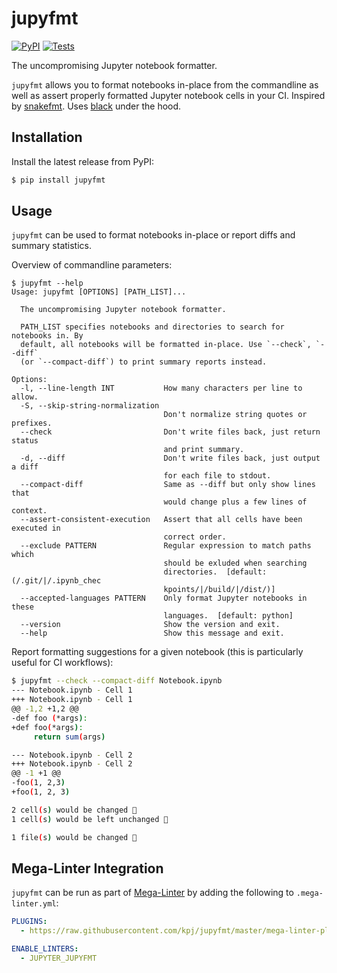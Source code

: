 # jupyfmt

[![PyPI](https://img.shields.io/pypi/v/jupyfmt.svg?style=flat)](https://pypi.python.org/pypi/jupyfmt)
[![Tests](https://github.com/kpj/jupyfmt/workflows/Tests/badge.svg)](https://github.com/kpj/jupyfmt/actions)

The uncompromising Jupyter notebook formatter.

`jupyfmt` allows you to format notebooks in-place from the commandline as well as assert properly formatted Jupyter notebook cells in your CI.
Inspired by [snakefmt](https://github.com/snakemake/snakefmt/). Uses [black](https://github.com/psf/black/) under the hood.


## Installation

Install the latest release from PyPI:

```python
$ pip install jupyfmt
```


## Usage

`jupyfmt` can be used to format notebooks in-place or report diffs and summary statistics.

Overview of commandline parameters:
```
$ jupyfmt --help
Usage: jupyfmt [OPTIONS] [PATH_LIST]...

  The uncompromising Jupyter notebook formatter.

  PATH_LIST specifies notebooks and directories to search for notebooks in. By
  default, all notebooks will be formatted in-place. Use `--check`, `--diff`
  (or `--compact-diff`) to print summary reports instead.

Options:
  -l, --line-length INT           How many characters per line to allow.
  -S, --skip-string-normalization
                                  Don't normalize string quotes or prefixes.
  --check                         Don't write files back, just return status
                                  and print summary.
  -d, --diff                      Don't write files back, just output a diff
                                  for each file to stdout.
  --compact-diff                  Same as --diff but only show lines that
                                  would change plus a few lines of context.
  --assert-consistent-execution   Assert that all cells have been executed in
                                  correct order.
  --exclude PATTERN               Regular expression to match paths which
                                  should be exluded when searching
                                  directories.  [default: (/.git/|/.ipynb_chec
                                  kpoints/|/build/|/dist/)]
  --accepted-languages PATTERN    Only format Jupyter notebooks in these
                                  languages.  [default: python]
  --version                       Show the version and exit.
  --help                          Show this message and exit.
```

Report formatting suggestions for a given notebook (this is particularly useful for CI workflows):
```bash
$ jupyfmt --check --compact-diff Notebook.ipynb
--- Notebook.ipynb - Cell 1
+++ Notebook.ipynb - Cell 1
@@ -1,2 +1,2 @@
-def foo (*args):
+def foo(*args):
     return sum(args)

--- Notebook.ipynb - Cell 2
+++ Notebook.ipynb - Cell 2
@@ -1 +1 @@
-foo(1, 2,3)
+foo(1, 2, 3)

2 cell(s) would be changed 😬
1 cell(s) would be left unchanged 🎉

1 file(s) would be changed 😬
```

## Mega-Linter Integration

`jupyfmt` can be run as part of [Mega-Linter](https://github.com/nvuillam/mega-linter) by adding the following to `.mega-linter.yml`:

```yaml
PLUGINS:
  - https://raw.githubusercontent.com/kpj/jupyfmt/master/mega-linter-plugin-jupyfmt/jupyfmt.megalinter-descriptor.yml

ENABLE_LINTERS:
  - JUPYTER_JUPYFMT
```
